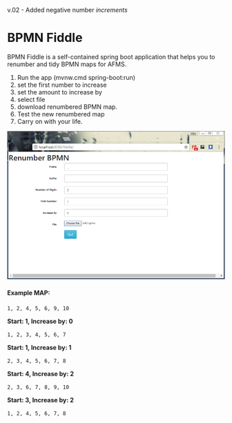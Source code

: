 v.02 - Added negative number *increments*

# BPMN Fiddle
BPMN Fiddle is a self-contained spring boot application that helps you to renumber and tidy BPMN maps for AFMS.

   1. Run the app (mvnw.cmd spring-boot:run)
   2. set the first number to increase
   3. set the amount to increase by
   4. select file
   5. download renumbered BPMN map.
   6. Test the new renumbered map
   7. Carry on with your life.
    
![BPMN Fiddle UI](fiddle-screenshot.png)

#### Example MAP:

    1, 2, 4, 5, 6, 9, 10

    
**Start: 1, Increase by: 0** 
 
    1, 2, 3, 4, 5, 6, 7
    
**Start: 1, Increase by: 1**  
        
    2, 3, 4, 5, 6, 7, 8
    
**Start: 4, Increase by: 2**  
        
    2, 3, 6, 7, 8, 9, 10
    
**Start: 3, Increase by: 2**  
        
    1, 2, 4, 5, 6, 7, 8
    
